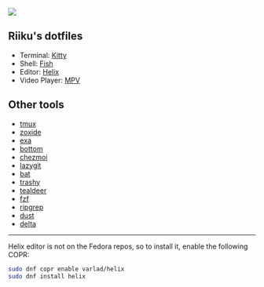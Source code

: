 ![](https://files.catbox.moe/avnruq.png)

## Riiku's dotfiles

- Terminal: [Kitty](https://github.com/kovidgoyal/kitty)
- Shell: [Fish](https://github.com/fish-shell/fish-shell)
- Editor: [Helix](https://github.com/helix-editor/helix)
- Video Player: [MPV](https://github.com/mpv-player/mpv)

## Other tools

- [tmux](https://github.com/tmux/tmux)
- [zoxide](https://github.com/ajeetdsouza/zoxide)
- [exa](https://github.com/ogham/exa)
- [bottom](https://github.com/ClementTsang/bottom)
- [chezmoi](https://github.com/twpayne/chezmoi)
- [lazygit](https://github.com/jesseduffield/lazygit)
- [bat](https://github.com/sharkdp/bat)
- [trashy](https://github.com/oberblastmeister/trashy)
- [tealdeer](https://github.com/dbrgn/tealdeer)
- [fzf](https://github.com/junegunn/fzf)
- [ripgrep](https://github.com/BurntSushi/ripgrep)
- [dust](https://github.com/bootandy/dust)
- [delta](https://github.com/dandavison/delta)

---

Helix editor is not on the Fedora repos, so to install it, enable the following COPR:

```bash
sudo dnf copr enable varlad/helix
sudo dnf install helix
```
